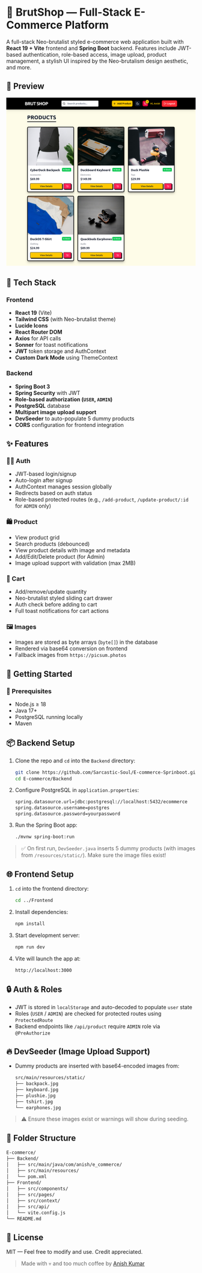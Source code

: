 # 🛒 BrutShop — Full-Stack E-Commerce Platform

A full-stack Neo-brutalist styled e-commerce web application built with **React 19 + Vite** frontend and **Spring Boot** backend. Features include JWT-based authentication, role-based access, image upload, product management, a stylish UI inspired by the Neo-brutalism design aesthetic, and more.

## 📸 Preview

![Preview](./Screenshot.png)

## 🔧 Tech Stack

### Frontend
- **React 19** (Vite)
- **Tailwind CSS** (with Neo-brutalist theme)
- **Lucide Icons**
- **React Router DOM**
- **Axios** for API calls
- **Sonner** for toast notifications
- **JWT** token storage and AuthContext
- **Custom Dark Mode** using ThemeContext

### Backend
- **Spring Boot 3**
- **Spring Security** with JWT
- **Role-based authorization (`USER`, `ADMIN`)**
- **PostgreSQL** database
- **Multipart image upload support**
- **DevSeeder** to auto-populate 5 dummy products
- **CORS** configuration for frontend integration

## ✨ Features

### 👨‍💻 Auth
- JWT-based login/signup
- Auto-login after signup
- AuthContext manages session globally
- Redirects based on auth status
- Role-based protected routes (e.g., `/add-product`, `/update-product/:id` for `ADMIN` only)

### 🛍 Product
- View product grid
- Search products (debounced)
- View product details with image and metadata
- Add/Edit/Delete product (for Admin)
- Image upload support with validation (max 2MB)

### 🛒 Cart
- Add/remove/update quantity
- Neo-brutalist styled sliding cart drawer
- Auth check before adding to cart
- Full toast notifications for cart actions

### 🖼 Images
- Images are stored as byte arrays (`byte[]`) in the database
- Rendered via base64 conversion on frontend
- Fallback images from `https://picsum.photos`

## 🚀 Getting Started

### 🔧 Prerequisites
- Node.js ≥ 18
- Java 17+
- PostgreSQL running locally
- Maven

## 📦 Backend Setup

1. Clone the repo and `cd` into the `Backend` directory:
   ```bash
   git clone https://github.com/Sarcastic-Soul/E-commerce-Sprinboot.git
   cd E-commerce/Backend
   ```

2. Configure PostgreSQL in `application.properties`:
   ```properties
   spring.datasource.url=jdbc:postgresql://localhost:5432/ecommerce
   spring.datasource.username=postgres
   spring.datasource.password=yourpassword
   ```

3. Run the Spring Boot app:
   ```bash
   ./mvnw spring-boot:run
   ```

> ✅ On first run, `DevSeeder.java` inserts 5 dummy products (with images from `/resources/static/`). Make sure the image files exist!

## 🌐 Frontend Setup

1. `cd` into the frontend directory:
   ```bash
   cd ../Frontend
   ```

2. Install dependencies:
   ```bash
   npm install
   ```

3. Start development server:
   ```bash
   npm run dev
   ```

4. Vite will launch the app at:
   ```
   http://localhost:3000
   ```

## 🔒 Auth & Roles

- JWT is stored in `localStorage` and auto-decoded to populate `user` state
- Roles (`USER` / `ADMIN`) are checked for protected routes using `ProtectedRoute`
- Backend endpoints like `/api/product` require `ADMIN` role via `@PreAuthorize`

## 🔥 DevSeeder (Image Upload Support)

- Dummy products are inserted with base64-encoded images from:
  ```
  src/main/resources/static/
  ├── backpack.jpg
  ├── keyboard.jpg
  ├── plushie.jpg
  ├── tshirt.jpg
  └── earphones.jpg
  ```

> ⚠️ Ensure these images exist or warnings will show during seeding.

## 🧠 Folder Structure

```
E-commerce/
├── Backend/
│   ├── src/main/java/com/anish/e_commerce/
│   ├── src/main/resources/
│   └── pom.xml
├── Frontend/
│   ├── src/components/
│   ├── src/pages/
│   ├── src/context/
│   ├── src/api/
│   └── vite.config.js
└── README.md
```

## 📝 License

MIT — Feel free to modify and use. Credit appreciated.

> Made with 💀 and too much coffee by [Anish Kumar](https://github.com/Sarcastic-Soul)
